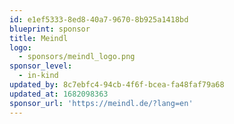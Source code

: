 ```yaml
---
id: e1ef5333-8ed8-40a7-9670-8b925a1418bd
blueprint: sponsor
title: Meindl
logo:
  - sponsors/meindl_logo.png
sponsor_level:
  - in-kind
updated_by: 8c7ebfc4-94cb-4f6f-bcea-fa48faf79a68
updated_at: 1682098363
sponsor_url: 'https://meindl.de/?lang=en'
---
```

